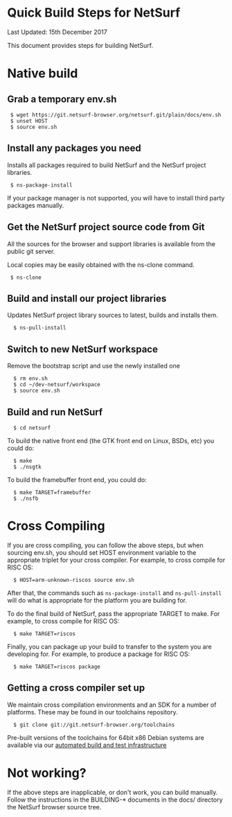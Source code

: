 Quick Build Steps for NetSurf
=============================

Last Updated: 15th December 2017

This document provides steps for building NetSurf.

Native build
============

Grab a temporary env.sh
-----------------------

     $ wget https://git.netsurf-browser.org/netsurf.git/plain/docs/env.sh
     $ unset HOST
     $ source env.sh


Install any packages you need
-----------------------------

Installs all packages required to build NetSurf and the NetSurf project
libraries.

     $ ns-package-install

If your package manager is not supported, you will have to install third
  party packages manually.


Get the NetSurf project source code from Git
--------------------------------------------

All the sources for the browser and support libraries is available
  from the public git server.

Local copies may be easily obtained with the ns-clone command.

     $ ns-clone


Build and install our project libraries
---------------------------------------

Updates NetSurf project library sources to latest, builds and installs them.

      $ ns-pull-install


Switch to new NetSurf workspace
-------------------------------

Remove the bootstrap script and use the newly installed one

      $ rm env.sh
      $ cd ~/dev-netsurf/workspace
      $ source env.sh


Build and run NetSurf
---------------------

      $ cd netsurf

To build the native front end (the GTK front end on Linux, BSDs, etc)
  you could do:

      $ make
      $ ./nsgtk

To build the framebuffer front end, you could do:

      $ make TARGET=framebuffer
      $ ./nsfb


Cross Compiling
===============

If you are cross compiling, you can follow the above steps, but when
  sourcing env.sh, you should set HOST environment variable to the
  appropriate triplet for your cross compiler. For example, to cross
  compile for RISC OS:

      $ HOST=arm-unknown-riscos source env.sh

After that, the commands such as `ns-package-install` and
  `ns-pull-install` will do what is appropriate for the platform you are
  building for.

To do the final build of NetSurf, pass the appropriate TARGET to
  make. For example, to cross compile for RISC OS:

      $ make TARGET=riscos

Finally, you can package up your build to transfer to the system you
  are developing for.  For example, to produce a package for RISC OS:

      $ make TARGET=riscos package

Getting a cross compiler set up
-------------------------------

We maintain cross compilation environments and an SDK for a number of
  platforms.  These may be found in our toolchains repository.

      $ git clone git://git.netsurf-browser.org/toolchains

Pre-built versions of the toolchains for 64bit x86 Debian systems are
  available via our [automated build and test
  infrastructure](https://ci.netsurf-browser.org/builds/toolchains/)


Not working?
============

If the above steps are inapplicable, or don't work, you can build
  manually. Follow the instructions in the BUILDING-* documents in the
  docs/ directory the NetSurf browser source tree.

